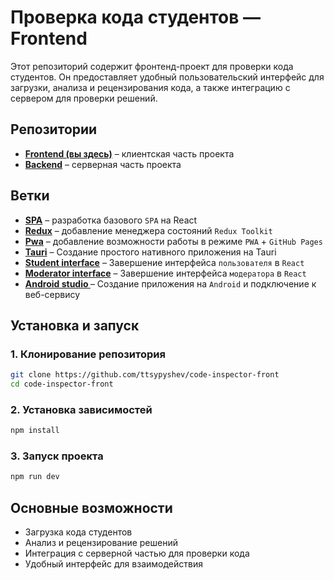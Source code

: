 # Проверка кода студентов — Frontend

Этот репозиторий содержит фронтенд-проект для проверки кода студентов. Он предоставляет удобный пользовательский интерфейс для загрузки, анализа и рецензирования кода, а также интеграцию с сервером для проверки решений.

## Репозитории
- **[Frontend (вы здесь)](https://github.com/ttsypyshev/code-inspector-front)** – клиентская часть проекта
- **[Backend](https://github.com/ttsypyshev/code-inspector-back)** – серверная часть проекта

## Ветки
- **[SPA](https://github.com/ttsypyshev/code-inspector-front/tree/spa)** – разработка базового `SPA` на React
- **[Redux](https://github.com/ttsypyshev/code-inspector-front/tree/redux)** – добавление менеджера состояний `Redux Toolkit`
- **[Pwa](https://github.com/ttsypyshev/code-inspector-front/tree/pwa)** – добавление возможности работы в режиме `PWA` + `GitHub Pages`
- **[Tauri](https://github.com/ttsypyshev/code-inspector-front/tree/tauri)** – Создание простого нативного приложения на Tauri
- **[Student interface](https://github.com/ttsypyshev/code-inspector-front/tree/sender-interface)** – Завершение интерфейса `пользователя` в `React`
- **[Moderator interface](https://github.com/ttsypyshev/code-inspector-front/tree/moder-interface)** – Завершение интерфейса `модератора` в `React`
- **[Android studio ](https://github.com/ttsypyshev/code-inspector-front/tree/android-studio)** – Создание приложения на `Android` и подключение к веб-сервису

## Установка и запуск

### 1. Клонирование репозитория
```bash
git clone https://github.com/ttsypyshev/code-inspector-front
cd code-inspector-front
```

### 2. Установка зависимостей
```bash
npm install
```

### 3. Запуск проекта
```bash
npm run dev
```

## Основные возможности
- Загрузка кода студентов
- Анализ и рецензирование решений
- Интеграция с серверной частью для проверки кода
- Удобный интерфейс для взаимодействия

